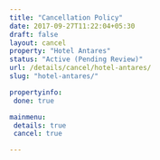 ```yaml
---
title: "Cancellation Policy"
date: 2017-09-27T11:22:04+05:30
draft: false
layout: cancel
property: "Hotel Antares"
status: "Active (Pending Review)"
url: /details/cancel/hotel-antares/
slug: "hotel-antares/"

propertyinfo:
 done: true

mainmenu:
 details: true
 cancel: true

---
```


